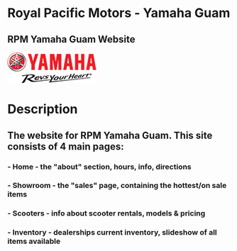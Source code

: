# Royal Pacific Motors - Yamaha Guam
## RPM Yamaha Guam Website
![Yamaha Logo](/img/logos/blackred-rev.png)

# Description
## The website for RPM Yamaha Guam.  This site consists of 4 main pages:
###     - Home - the "about" section, hours, info, directions
###     - Showroom - the "sales" page, containing the hottest/on sale items
###     - Scooters - info about scooter rentals, models & pricing
###     - Inventory - dealerships current inventory, slideshow of all items available